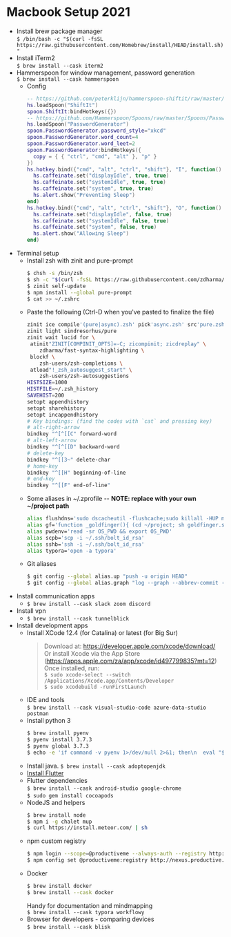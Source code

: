 # Macbook Setup 2021
- Install brew package manager  
  `$ /bin/bash -c "$(curl -fsSL https://raw.githubusercontent.com/Homebrew/install/HEAD/install.sh)"`
- Install iTerm2  
  `$ brew install --cask iterm2`
- Hammerspoon for window management, password generation  
  `$ brew install --cask hammerspoon`
  - Config
    ```lua
    -- https://github.com/peterklijn/hammerspoon-shiftit/raw/master/Spoons/ShiftIt.spoon.zip
    hs.loadSpoon("ShiftIt")
    spoon.ShiftIt:bindHotkeys({})
    -- https://github.com/Hammerspoon/Spoons/raw/master/Spoons/PasswordGenerator.spoon.zip
    hs.loadSpoon("PasswordGenerator")
    spoon.PasswordGenerator.password_style="xkcd"
    spoon.PasswordGenerator.word_count=4
    spoon.PasswordGenerator.word_leet=2
    spoon.PasswordGenerator:bindHotkeys({
      copy = { { "ctrl", "cmd", "alt" }, "p" }
    })
    hs.hotkey.bind({"cmd", "alt", "ctrl", "shift"}, "I", function()
      hs.caffeinate.set("displayIdle", true, true)
      hs.caffeinate.set("systemIdle", true, true)
      hs.caffeinate.set("system", true, true)
      hs.alert.show("Preventing Sleep")
    end)
    hs.hotkey.bind({"cmd", "alt", "ctrl", "shift"}, "O", function()
      hs.caffeinate.set("displayIdle", false, true)
      hs.caffeinate.set("systemIdle", false, true)
      hs.caffeinate.set("system", false, true)
      hs.alert.show("Allowing Sleep")
    end)
    ```
- Terminal setup
  - Install zsh with zinit and pure-prompt
    ```bash
    $ chsh -s /bin/zsh
    $ sh -c "$(curl -fsSL https://raw.githubusercontent.com/zdharma/zinit/master/doc/install.sh)"
    $ zinit self-update
    $ npm install --global pure-prompt
    $ cat >> ~/.zshrc
    ```
  - Paste the following (Ctrl-D when you've pasted to finalize the file)
    ```bash
    zinit ice compile'(pure|async).zsh' pick'async.zsh' src'pure.zsh'
    zinit light sindresorhus/pure
    zinit wait lucid for \
     atinit"ZINIT[COMPINIT_OPTS]=-C; zicompinit; zicdreplay" \
        zdharma/fast-syntax-highlighting \
     blockf \
        zsh-users/zsh-completions \
     atload"!_zsh_autosuggest_start" \
        zsh-users/zsh-autosuggestions
    HISTSIZE=1000
    HISTFILE=~/.zsh_history
    SAVEHIST=200
    setopt appendhistory
    setopt sharehistory
    setopt incappendhistory
    # Key bindings: (find the codes with `cat` and pressing key)
    # alt-right-arrow
    bindkey "^[^[[C" forward-word
    # alt-left-arrow
    bindkey "^[^[[D" backward-word 
    # delete-key
    bindkey "^[[3~" delete-char
    # home-key
    bindkey "^[[H" beginning-of-line
    # end-key
    bindkey "^[[F" end-of-line"
    ```
  - Some aliases in ~/.zprofile -- **NOTE: replace with your own ~/project path**
    ```bash
    alias flushdns='sudo dscacheutil -flushcache;sudo killall -HUP mDNSResponder;'
    alias gf='function _goldfinger(){ (cd ~/project; sh goldfinger.sh $1 $2) }; _goldfinger'
    alias pwdenv='read -sr OS_PWD && export OS_PWD'
    alias scpb='scp -i ~/.ssh/bolt_id_rsa'
    alias sshb='ssh -i ~/.ssh/bolt_id_rsa'
    alias typora='open -a typora'
    ```
  - Git aliases  
    ```bash
    $ git config --global alias.up "push -u origin HEAD"
    $ git config --global alias.graph "log --graph --abbrev-commit --decorate --format=format:'%C(bold blue)%h%C(reset) - %C(bold green)(%ar)%C(reset) %C(white)%s%C(reset) %C(dim white)- %an%C(reset)%C(bold yellow)%d%C(reset)' --all"
    ```
- Install communication apps
  - `$ brew install --cask slack zoom discord`
- Install vpn
  - `$ brew install --cask tunnelblick`
- Install development apps
  - Install XCode 12.4 (for Catalina) or latest (for Big Sur)  
    > Download at: https://developer.apple.com/xcode/download/  
    > Or install Xcode via the App Store (https://apps.apple.com/za/app/xcode/id497799835?mt=12)  
    > Once installed, run:  
    > `$ sudo xcode-select --switch /Applications/Xcode.app/Contents/Developer`   
    > `$ sudo xcodebuild -runFirstLaunch`
  - IDE and tools  
    `$ brew install --cask visual-studio-code azure-data-studio postman`
  - Install python 3
    ```bash
    $ brew install pyenv
    $ pyenv install 3.7.3
    $ pyenv global 3.7.3
    $ echo -e 'if command -v pyenv 1>/dev/null 2>&1; then\n  eval "$(pyenv init -)"\nfi' >> ~/.zshrc
    ```
  - Install java. 
    `$ brew install --cask adoptopenjdk`
  - [Install Flutter](https://flutter.dev/docs/get-started/install/macos)
  - Flutter dependencies  
    `$ brew install --cask android-studio google-chrome`  
    `$ sudo gem install cocoapods`
  - NodeJS and helpers
    ```bash
    $ brew install node
    $ npm i -g chalet mup
    $ curl https://install.meteor.com/ | sh
    ```
  - npm custom registry
    ```bash
    $ npm login --scope=@productiveme --always-auth --registry http://nexus.productive.me/repository/npm
    $ npm config set @productiveme:registry http://nexus.productive.me/repository/npm
    ```
  - Docker
    ```bash
    $ brew install docker
    $ brew install --cask docker
    ```
    Handy for documentation and mindmapping  
    `$ brew install --cask typora workflowy`
  - Browser for developers - comparing devices  
    `$ brew install --cask blisk`
